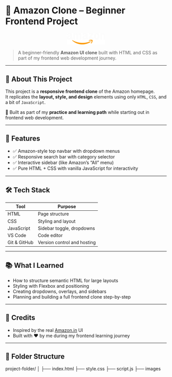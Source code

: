# 🛒 Amazon Clone – Beginner Frontend Project

<p align="center">
  <img src="images/logo.png" alt="Amazon Logo" width="120" />
</p>

> A beginner-friendly **Amazon UI clone** built with HTML and CSS as part of my frontend web development journey.





---

## 🧠 About This Project

This project is a **responsive frontend clone** of the Amazon homepage.  
It replicates the **layout, style, and design** elements using only `HTML`, `CSS`, and a bit of `JavaScript`.

🧪 Built as part of my **practice and learning path** while starting out in frontend web development.

---

## 🚀 Features

- ✅ Amazon-style top navbar with dropdown menus  
- ✅ Responsive search bar with category selector  
- ✅ Interactive sidebar (like Amazon’s “All” menu)  
- ✅ Pure HTML + CSS with vanilla JavaScript for interactivity

---

## 🛠️ Tech Stack

| Tool | Purpose |
|------|---------|
| HTML | Page structure |
| CSS  | Styling and layout |
| JavaScript | Sidebar toggle, dropdowns |
| VS Code | Code editor |
| Git & GitHub | Version control and hosting |

---

## 📚 What I Learned

- How to structure semantic HTML for large layouts  
- Styling with Flexbox and positioning  
- Creating dropdowns, overlays, and sidebars   
- Planning and building a full frontend clone step-by-step

---

## 🙌 Credits

- Inspired by the real [Amazon.in](https://www.amazon.in/) UI  
- Built with ❤️ by me during my frontend learning journey  


---

## 📁 Folder Structure

project-folder/
│
├── index.html
├── style.css
├── script.js
├── images

